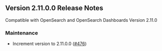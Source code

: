 ## Version 2.11.0.0 Release Notes
Compatible with OpenSearch and OpenSearch Dashboards Version 2.11.0

### Maintenance
* Increment version to 2.11.0.0 ([#476](https://github.com/opensearch-project/dashboards-maps/pull/476))
